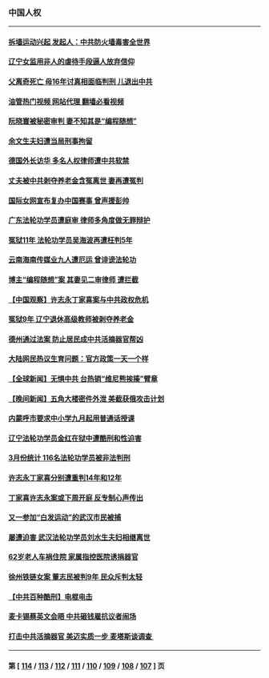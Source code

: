 ### 中国人权
---
#### [拆墙运动兴起 发起人：中共防火墙毒害全世界](../../pages/ncid278/n13974407.md?04170845) 
#### [辽宁女监用非人的虐待手段逼人放弃信仰](../../pages/ncid278/n13972297.md?04170845) 
#### [父离奇死亡 母16年讨真相面临判刑 儿退出中共](../../pages/ncid278/n13972803.md?04170845) 
#### [油管热门视频 网站代理 翻墙必看视频](http://138.2.39.72:81/youtube.html?epic-marker?04170845)
#### [阮晓寰被秘密审判 妻不知其是“编程随想”](../../pages/ncid278/n13973450.md?04170845) 
#### [余文生夫妇遭当局刑事拘留](../../pages/ncid278/n13973440.md?04170845) 
#### [德国外长访华 多名人权律师遭中共软禁](../../pages/ncid278/n13972866.md?04170845) 
#### [丈夫被中共剥夺养老金含冤离世 妻再遭冤判](../../pages/ncid278/n13970514.md?04170845) 
#### [国际女网宣布复办中国赛事 曾声援彭帅](../../pages/ncid278/n13972795.md?04170845) 
#### [广东法轮功学员遭庭审 律师多角度做无罪辩护](../../pages/ncid278/n13971356.md?04170845) 
#### [冤狱11年 法轮功学员吴海波再遭枉判5年](../../pages/ncid278/n13966760.md?04170845) 
#### [云南海南传媒业九人遭厄运 曾诽谤法轮功](../../pages/ncid278/n13965138.md?04170845) 
#### [博主“编程随想”案 其妻见二审律师 遭拦截](../../pages/ncid278/n13971163.md?04170845) 
#### [【中国观察】许志永丁家喜案与中共政权危机](../../pages/ncid278/n13971140.md?04170845) 
#### [冤狱9年 辽宁退休高级教师被剥夺养老金](../../pages/ncid278/n13969844.md?04170845) 
#### [德州通过法案 防止居民成中共活摘器官帮凶](../../pages/ncid278/n13970463.md?04170845) 
#### [大陆网民热议生育问题：官方政策一天一个样](../../pages/ncid278/n13970263.md?04170845) 
#### [【全球新闻】无惧中共 台热销“维尼熊挨揍”臂章](../../pages/ncid278/n13969934.md?04170845) 
#### [【晚间新闻】五角大楼密件外泄 美截获俄攻击计划](../../pages/ncid278/n13970351.md?04170845) 
#### [内蒙呼市要求中小学九月起用普通话授课](../../pages/ncid278/n13970122.md?04170845) 
#### [辽宁法轮功学员金红在狱中遭酷刑和性迫害](../../pages/ncid278/n13969049.md?04170845) 
#### [3月份统计 116名法轮功学员被非法判刑](../../pages/ncid278/n13967624.md?04170845) 
#### [许志永丁家喜分别遭重判14年和12年](../../pages/ncid278/n13969634.md?04170845) 
#### [丁家喜许志永案或下周开庭 反专制心声传出](../../pages/ncid278/n13968216.md?04170845) 
#### [又一参加“白发运动”的武汉市民被捕](../../pages/ncid278/n13967973.md?04170845) 
#### [屡遭迫害 武汉法轮功学员刘水生夫妇相继离世](../../pages/ncid278/n13965806.md?04170845) 
#### [62岁老人车祸住院 家属指控医院诱捐器官](../../pages/ncid278/n13966860.md?04170845) 
#### [徐州铁链女案 董志民被判9年 民众斥判太轻](../../pages/ncid278/n13967091.md?04170845) 
#### [【中共百种酷刑】电棍电击](../../pages/ncid278/n13964477.md?04170845) 
#### [麦卡锡蔡英文会晤 中共砸钱雇抗议者闹场](../../pages/ncid278/n13966665.md?04170845) 
#### [打击中共活摘器官 美迈实质一步 麦塔斯谈调查 ](../../pages/ncid278/n13965753.md?04170845) 

---
#### 第 [ [114](./114.md?04170845) / [113](./113.md?04170845) / [112](./112.md?04170845) / [111](./111.md?04170845) / [110](./110.md?04170845) / [109](./109.md?04170845) / [108](./108.md?04170845) / [107](./107.md?04170845) ] 页
